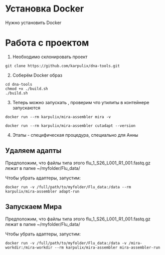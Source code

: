# Установка Docker

Нужно установить Docker 

# Работа с проектом

1. Необходимо склонировать проект

```
git clone https://github.com/karpulix/dna-tools.git 
```

2. Соберём Docker образ

```
cd dna-tools
chmod +x ./build.sh
./build.sh
```

3. Теперь можно запускать , проверим что утилиты в контейнере запускаются

```
docker run --rm karpulix/mira-assembler mira -v
```
```
docker run --rm karpulix/mira-assembler cutadapt --version
````

4. Этапы - специфическая процедура, специально для Анны

## Удаляем адапты

Предположим, что файлы типа этого flu_1_S26_L001_R1_001.fastq.gz лежат в папке ~/myfolder/Flu_data/

Чтобы убрать адаптеры, запустим:
```
docker run -v /full/path/to/myfolder/Flu_data:/data --rm karpulix/mira-assembler adapt-run 
```




## Запускаем Мира

Предположим, что файлы типа этого flu_1_S26_L001_R1_001.fastq.gz лежат в папке ~/myfolder/Flu_data/

Чтобы убрать адаптеры, запустим:
```
docker run -v /full/path/to/myfolder/Flu_data:/data -v /mira-workdir:/mira-workdir --rm karpulix/mira-assembler mira-assembler-run
```



